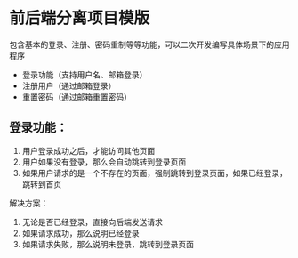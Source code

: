 # 前后端分离项目模版

包含基本的登录、注册、密码重制等等功能，可以二次开发编写具体场景下的应用程序

- 登录功能（支持用户名、邮箱登录）
- 注册用户（通过邮箱登录）
- 重置密码（通过邮箱重置密码）

## 登录功能：

1. 用户登录成功之后，才能访问其他页面
2. 用户如果没有登录，那么会自动跳转到登录页面
3. 如果用户请求的是一个不存在的页面，强制跳转到登录页面，如果已经登录，跳转到首页

解决方案：

1. 无论是否已经登录，直接向后端发送请求
2. 如果请求成功，那么说明已经登录
3. 如果请求失败，那么说明未登录，跳转到登录页面

